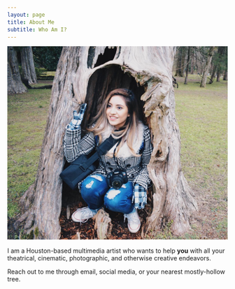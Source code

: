```yaml
---
layout: page
title: About Me
subtitle: Who Am I?
---
```


![It's me in a tree](/img/aboutme.jpg)

I am a Houston-based multimedia artist who wants to help __you__ with all your theatrical, cinematic, photographic, and otherwise creative endeavors.

Reach out to me through email, social media, or your nearest mostly-hollow tree.
